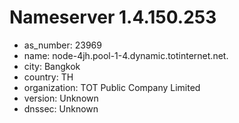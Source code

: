 # Nameserver 1.4.150.253

* as_number: 23969
* name: node-4jh.pool-1-4.dynamic.totinternet.net.
* city: Bangkok
* country: TH
* organization: TOT Public Company Limited
* version: Unknown
* dnssec: Unknown
